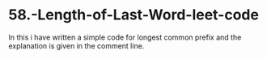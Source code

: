 # 58.-Length-of-Last-Word-leet-code
In this i have written a simple code for longest common prefix and the explanation is given in the comment line.
